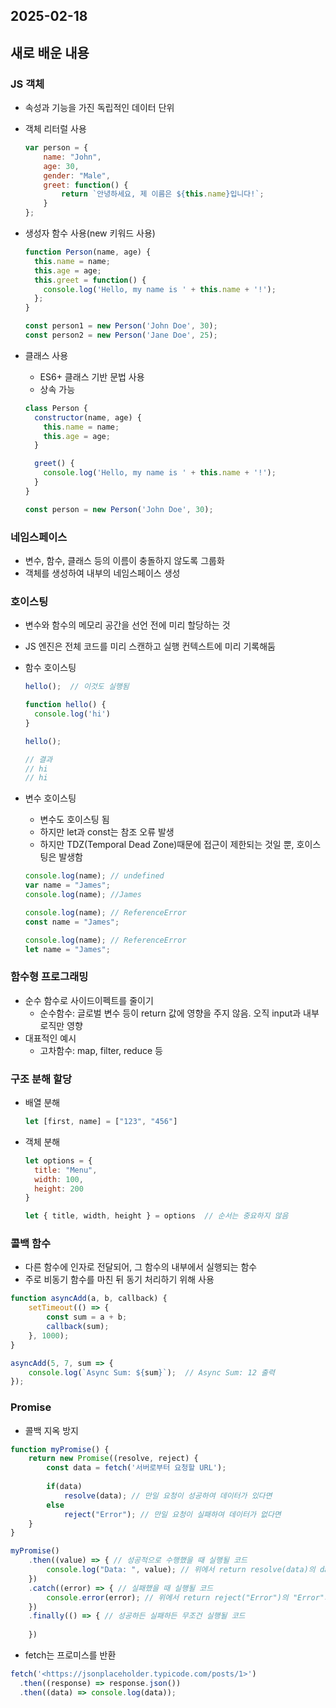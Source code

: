 ## 2025-02-18

## 새로 배운 내용
### JS 객체
- 속성과 기능을 가진 독립적인 데이터 단위
- 객체 리터럴 사용
    
    ```jsx
    var person = {
        name: "John",
        age: 30,
        gender: "Male",
        greet: function() {
            return `안녕하세요, 제 이름은 ${this.name}입니다!`;
        }
    };
    ```
    
- 생성자 함수 사용(new 키워드 사용)
    ```jsx
    function Person(name, age) {
      this.name = name;
      this.age = age;
      this.greet = function() {
        console.log('Hello, my name is ' + this.name + '!');
      };
    }
    
    const person1 = new Person('John Doe', 30);
    const person2 = new Person('Jane Doe', 25);
    
    ```
- 클래스 사용
    - ES6+ 클래스 기반 문법 사용
    - 상속 가능
    ```jsx
    class Person {
      constructor(name, age) {
        this.name = name;
        this.age = age;
      }
    
      greet() {
        console.log('Hello, my name is ' + this.name + '!');
      }
    }
    
    const person = new Person('John Doe', 30);
    ```
    

### 네임스페이스
- 변수, 함수, 클래스 등의 이름이 충돌하지 않도록 그룹화
- 객체를 생성하여 내부의 네임스페이스 생성

### 호이스팅
- 변수와 함수의 메모리 공간을 선언 전에 미리 할당하는 것
- JS 엔진은 전체 코드를 미리 스캔하고 실행 컨텍스트에 미리 기록해둠
- 함수 호이스팅
    ```jsx
    hello();  // 이것도 실행됨
    
    function hello() {
      console.log('hi')
    }
    
    hello();
    
    // 결과
    // hi
    // hi
    ```
    
- 변수 호이스팅
    - 변수도 호이스팅 됨
    - 하지만 let과 const는 참조 오류 발생
    - 하지만 TDZ(Temporal Dead Zone)때문에 접근이 제한되는 것일 뿐, 호이스팅은 발생함
    ```jsx
    console.log(name); // undefined
    var name = "James";
    console.log(name); //James
    
    console.log(name); // ReferenceError
    const name = "James";
    
    console.log(name); // ReferenceError
    let name = "James";
    ```
    

### 함수형 프로그래밍
- 순수 함수로 사이드이펙트를 줄이기
    - 순수함수: 글로벌 변수 등이 return 값에 영향을 주지 않음. 오직 input과 내부 로직만 영향
- 대표적인 예시
    - 고차함수: map, filter, reduce 등

### 구조 분해 할당
- 배열 분해
    
    ```jsx
    let [first, name] = ["123", "456"]
    ```
    
- 객체 분해
    ```jsx
    let options = {
      title: "Menu",
      width: 100,
      height: 200
    }
    
    let { title, width, height } = options  // 순서는 중요하지 않음
    ```
    

### 콜백 함수
- 다른 함수에 인자로 전달되어, 그 함수의 내부에서 실행되는 함수
- 주로 비동기 함수를 마친 뒤 동기 처리하기 위해 사용

```jsx
function asyncAdd(a, b, callback) {
    setTimeout(() => { 
        const sum = a + b;
        callback(sum);
    }, 1000);
}

asyncAdd(5, 7, sum => { 
    console.log(`Async Sum: ${sum}`);  // Async Sum: 12 출력
});
```

### Promise
- 콜백 지옥 방지
```jsx
function myPromise() {
	return new Promise((resolve, reject) {
	    const data = fetch('서버로부터 요청할 URL');
	    
	    if(data)
	    	resolve(data); // 만일 요청이 성공하여 데이터가 있다면
	    else
	    	reject("Error"); // 만일 요청이 실패하여 데이터가 없다면
  	}
}

myPromise()
    .then((value) => { // 성공적으로 수행했을 때 실행될 코드
    	console.log("Data: ", value); // 위에서 return resolve(data)의 data값이 출력된다
    })
    .catch((error) => { // 실패했을 때 실행될 코드
     	console.error(error); // 위에서 return reject("Error")의 "Error"가 출력된다
    })
    .finally(() => { // 성공하든 실패하든 무조건 실행될 코드
    	
    })
```

- fetch는 프로미스를 반환
```jsx
fetch('<https://jsonplaceholder.typicode.com/posts/1>')
  .then((response) => response.json())
  .then((data) => console.log(data));
```
